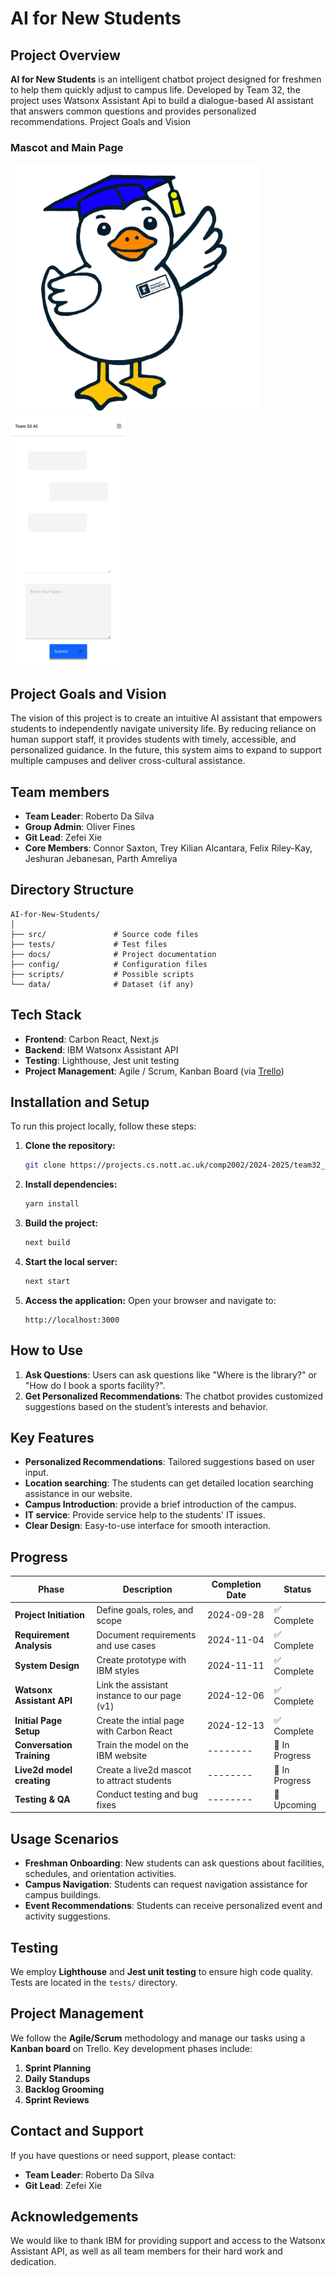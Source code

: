 # AI for New Students


## Project Overview
**AI for New Students** is an intelligent chatbot project designed for freshmen to help them quickly adjust to campus life. Developed by Team 32, the project uses Watsonx Assistant Api to build a dialogue-based AI assistant that answers common questions and provides personalized recommendations.
Project Goals and Vision

### Mascot and Main Page
<div>
    <img src="./docs/mascot/duck.png" alt="Design Prototype" height="400">
    <img src="./docs/design-prototypes/iPhone 13 & 14 - Speech Bubbles.png" alt="Design Prototype" height="400">
</div>


## Project Goals and Vision
The vision of this project is to create an intuitive AI assistant that empowers students to independently navigate university life. By reducing reliance on human support staff, it provides students with timely, accessible, and personalized guidance. In the future, this system aims to expand to support multiple campuses and deliver cross-cultural assistance.


## Team members
- **Team Leader**: Roberto Da Silva
- **Group Admin**: Oliver Fines
- **Git Lead**: Zefei Xie
- **Core Members**: Connor Saxton, Trey Kilian Alcantara, Felix Riley-Kay, Jeshuran Jebanesan, Parth Amreliya


## Directory Structure
```plaintext
AI-for-New-Students/
│
├── src/               # Source code files
├── tests/             # Test files
├── docs/              # Project documentation
├── config/            # Configuration files
├── scripts/           # Possible scripts
└── data/              # Dataset (if any)
```

## **Tech Stack**
- **Frontend**: Carbon React, Next.js
- **Backend**: IBM Watsonx Assistant API
- **Testing**: Lighthouse, Jest unit testing 
- **Project Management**: Agile / Scrum, Kanban Board (via [Trello](https://trello.com/b/udjBpvNW/ibm-ai-for-new-students))  



## **Installation and Setup**
To run this project locally, follow these steps:

1. **Clone the repository:**
   ```bash
   git clone https://projects.cs.nott.ac.uk/comp2002/2024-2025/team32_project.git
   ```

2. **Install dependencies:**
   ```bash
   yarn install
   ```

3. **Build the project:**
   ```bash
   next build
   ```

4. **Start the local server:**
   ```bash
   next start
   ```

5. **Access the application:**
   Open your browser and navigate to:
   ```
   http://localhost:3000
   ```


## **How to Use**
1. **Ask Questions**: Users can ask questions like "Where is the library?" or "How do I book a sports facility?".
2. **Get Personalized Recommendations**: The chatbot provides customized suggestions based on the student’s interests and behavior.


## **Key Features**
- **Personalized Recommendations**: Tailored suggestions based on user input.
- **Location searching**: The students can get detailed location searching assistance in our website.
- **Campus Introduction**: provide a brief introduction of the campus.  
- **IT service**: Provide service help to the students' IT issues.
- **Clear Design**: Easy-to-use interface for smooth interaction.


## **Progress**
| **Phase**                 | **Description**                              | **Completion Date** | **Status**  |
|---------------------------|----------------------------------------------|---------------------|-------------|
| **Project Initiation**    | Define goals, roles, and scope               | 2024-09-28          | ✅ Complete  |
| **Requirement Analysis**  | Document requirements and use cases          | 2024-11-04          | ✅ Complete  |
| **System Design**         | Create prototype with IBM styles             | 2024-11-11          | ✅ Complete  |
| **Watsonx Assistant API** | Link the assistant instance to our page (v1) | 2024-12-06          | ✅ Complete |
| **Initial Page Setup**    | Create the intial page with Carbon React     | 2024-12-13          | ✅ Complete |
| **Conversation Training** | Train the model on the IBM website           | --------            | 🚀 In Progress|
| **Live2d model creating** | Create a live2d mascot to attract students   | --------            | 🚀 In Progress|
| **Testing & QA**          | Conduct testing and bug fixes                | --------            | 🔄 Upcoming  |



## **Usage Scenarios**
- **Freshman Onboarding**: New students can ask questions about facilities, schedules, and orientation activities.
- **Campus Navigation**: Students can request navigation assistance for campus buildings.
- **Event Recommendations**: Students can receive personalized event and activity suggestions.


## **Testing**
We employ **Lighthouse** and **Jest unit testing** to ensure high code quality. Tests are located in the `tests/` directory.


## **Project Management**
We follow the **Agile/Scrum** methodology and manage our tasks using a **Kanban board** on Trello. Key development phases include:
1. **Sprint Planning**
2. **Daily Standups**
3. **Backlog Grooming**
4. **Sprint Reviews**


## **Contact and Support**
If you have questions or need support, please contact:
- **Team Leader**: Roberto Da Silva
- **Git Lead**: Zefei Xie 


## **Acknowledgements**
We would like to thank IBM for providing support and access to the Watsonx  Assistant API, as well as all team members for their hard work and dedication.



